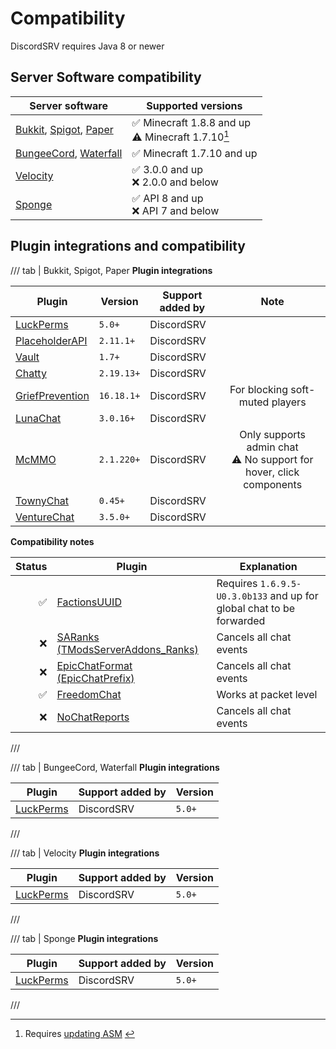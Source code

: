 # Compatibility

DiscordSRV requires Java 8 or newer

## Server Software compatibility

| Server software       | Supported versions                                   |
|-----------------------|------------------------------------------------------|
| [Bukkit], [Spigot], [Paper] | ✅ Minecraft 1.8.8 and up<br/>⚠️ Minecraft 1.7.10[^1] |
| [BungeeCord], [Waterfall] | ✅ Minecraft 1.7.10 and up                            |
| [Velocity]              | ✅ 3.0.0 and up<br/>❌ 2.0.0 and below                 |
| [Sponge]                | ✅ API 8 and up<br/>❌ API 7 and below                 |

[^1]: Requires [updating ASM](faq#asm-update) <!-- TODO: fix anchor -->

## Plugin integrations and compatibility

/// tab | Bukkit, Spigot, Paper
**Plugin integrations**

| Plugin | Version | Support added by |                                  Note                                  |
| --- | --- | --- |:----------------------------------------------------------------------:|
| [LuckPerms] | `5.0+` | DiscordSRV |                                                                        |
| [PlaceholderAPI] | `2.11.1+` | DiscordSRV |                                                                        |
| [Vault] | `1.7+` | DiscordSRV |                                                                        |
| [Chatty] | `2.19.13+` | DiscordSRV |                                                                        |
| [GriefPrevention] | `16.18.1+` | DiscordSRV |                    For blocking soft-muted players                     |
| [LunaChat] | `3.0.16+` | DiscordSRV |                                                                        |
| [McMMO] | `2.1.220+` | DiscordSRV | Only supports admin chat<br/>⚠️ No support for hover, click components |
| [TownyChat] | `0.45+` | DiscordSRV |                                                                        |
| [VentureChat] | `3.5.0+` | DiscordSRV |                                                                        |

**Compatibility notes**

| Status | Plugin | Explanation |
|--:|-----------------------------------|---------------------------------------------------------------------|
| ✅ | [FactionsUUID]                    | Requires `1.6.9.5-U0.3.0b133` and up for global chat to be forwarded |
| ❌ | [SARanks (TModsServerAddons_Ranks)] | Cancels all chat events |
| ❌ | [EpicChatFormat (EpicChatPrefix)] | Cancels all chat events |
| ✅ | [FreedomChat]                     | Works at packet level |
| ❌ | [NoChatReports]                   | Cancels all chat events |
///

/// tab | BungeeCord, Waterfall
**Plugin integrations**

| Plugin | Support added by | Version |
|---|---|---|
| [LuckPerms] | DiscordSRV | `5.0+` |
///

/// tab | Velocity
**Plugin integrations**

| Plugin | Support added by | Version |
|---|---|---|
| [LuckPerms] | DiscordSRV | `5.0+` |
///

/// tab | Sponge
**Plugin integrations**

| Plugin | Support added by | Version |
|---|---|---|
| [LuckPerms] | DiscordSRV | `5.0+` |
///


[Bukkit]: https://dev.bukkit.org/
[Spigot]: https://www.spigotmc.org/
[Paper]: https://papermc.io/
[BungeeCord]: https://github.com/SpigotMC/BungeeCord/
[Waterfall]: https://github.com/PaperMC/Waterfall/
[Velocity]: https://github.com/PaperMC/Velocity/
[Sponge]: https://spongepowered.org/

[LuckPerms]: https://luckperms.net/
[PlaceholderAPI]: https://placeholderapi.com/
[Vault]: https://www.spigotmc.org/resources/34315/
[Chatty]: https://www.spigotmc.org/resources/59411/
[GriefPrevention]: https://example.com/
[LunaChat]: https://github.com/ucchyocean/LunaChat/
[McMMO]: https://www.spigotmc.org/resources/64348/
[TownyChat]: https://www.spigotmc.org/resources/72694/
[VentureChat]: https://www.spigotmc.org/resources/771/
[FactionsUUID]: https://www.spigotmc.org/resources/1035/
[SARanks (TModsServerAddons_Ranks)]: https://www.spigotmc.org/resources/72349/
[EpicChatFormat (EpicChatPrefix)]: https://www.spigotmc.org/resources/56996/
[FreedomChat]: https://modrinth.com/plugin/freedomchat/
[NoChatReports]: https://www.spigotmc.org/resources/102932/
